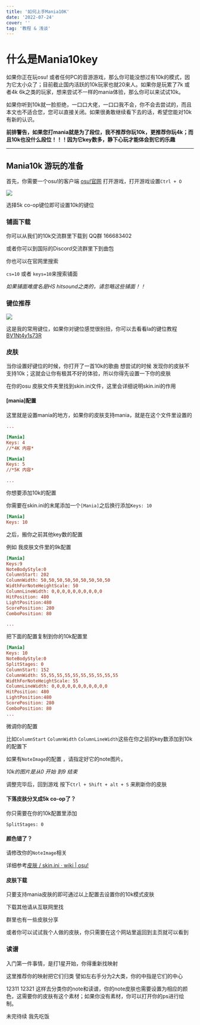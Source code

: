 ```yaml
---
title: '如何上手Mania10K'
date: '2022-07-24'
cover: ''
tag: '教程 & 浅谈'
---
```


# 什么是Mania10key

如果你正在玩osu! 或者任何PC的音游游戏，那么你可能没想过有10k的模式，因为它太小众了；目前截止国内活跃的10k玩家也就20来人。如果你是玩累了7k 或者4k 6k之类的玩家，想来尝试不一样的mania体验，那么你可以来试试10k。

如果你听到10k就一脸拒绝，一口口大佬，一口口我不会，你不会去尝试的，而且 本文也不适合您，您可以直接关闭。如果很勇敢继续看下去的话，希望您能对10k有新的认识。



**前排警告，如果您打mania就是为了段位，我不推荐你玩10k，更推荐你玩4k；而且10k也没什么段位！！！因为它key数多，静下心玩才能体会到它的乐趣**

---

## Mania10k 游玩的准备

首先，你需要一个osu!的客户端    [osu!官网](https://osu.ppy.sh/)
打开游戏，打开游戏设置`Ctrl + O`

![](https://rino.xn--xj8hhl.tk/images/mania10k/1.jpg)

选择5k co-op键位即可设置10k的键位

### 铺面下载

你可以从我们的10k交流群里下载到 QQ群 166683402

或者你可以到国际的Discord交流群里下到曲包 

你也可以在官网里搜索

`cs=10` 或者 `keys=10`来搜索铺面

*如果铺面难度名是HS hitsound之类的，请忽略这些铺面！！*

### 键位推荐

![](https://rino.xn--xj8hhl.tk/images/mania10k/2.jpg)

这是我的常用键位，如果你对键位感觉很别扭，你可以去看看la的键位教程[BV1Nt4y1s73R](https://www.bilibili.com/video/BV1Nt4y1s73R)

### 皮肤

当你设置好键位的时候，你打开了一首10k的歌曲 想尝试的时候 发现你的皮肤不支持10k；这就会让你有极其不好的体验，所以你得先设置一下你的皮肤

在你的osu 皮肤文件夹里找到skin.ini文件，这里会详细说明skin.ini的作用

#### [mania]配置

这里就是设置mania的地方，如果你的皮肤支持mania，就是在这个文件里设置的

```ini
...

[Mania]
Keys: 4
//*4K 内容*

[Mania]
Keys: 5
//*5K 内容*

...
```

你想要添加10k的配置

你需要在skin.ini的末尾添加一个```[Mania]```之后换行添加```Keys: 10```

```ini
[Mania]
Keys: 10
```

之后，搬你之前其他key数的配置

例如 我皮肤文件里的9k配置

```ini
[Mania]
Keys:9
NoteBodyStyle:0
ColumnStart: 202
ColumnWidth: 50,50,50,50,50,50,50,50,50
WidthForNoteHeightScale: 50
ColumnLineWidth: 0,0,0,0,0,0,0,0,0,0
HitPosition: 480
LightPosition:480
ScorePosition: 280
ComboPosition: 80

...
```

把下面的配置复制到你的10k配置里

```ini
[Mania]
Keys: 10
NoteBodyStyle:0
SplitStages: 0
ColumnStart: 152
ColumnWidth: 55,55,55,55,55,55,55,55,55,55
WidthForNoteHeightScale: 55
ColumnLineWidth: 0,0,0,0,0,0,0,0,0,0,0
HitPosition: 480
LightPosition:480
ScorePosition: 280
ComboPosition: 80
...
```

微调你的配置

比如`ColumnStart` `ColumnWidth` `ColumnLineWidth`这些在你之前的key数添加到10k的配置下

如果有`NoteImage`的配置 ，请指定好它的note图片。

*10k的图片是从0 开始 到9 结束*

调整完毕后，回到游戏 按下`Ctrl + Shift + alt + S` 来刷新你的皮肤

#### 下落皮肤分叉成5k co-op了？

你只需要在你的10k配置里添加

`SplitStages: 0`

#### 颜色错了？

请修改你的`NoteImage`相关

详细参考[皮肤 / skin.ini · wiki | osu!](https://osu.ppy.sh/wiki/zh/Skinning/skin.ini#[mania])

#### 皮肤下载

只要支持mania皮肤的即可通过以上配置去设置你的10k模式皮肤

下载其他请从互联网里找

群里也有一些皮肤分享

或者你可以试试我个人做的皮肤，你只需要在这个网站里返回到主页就可以看到

### 读谱

入门第一件事情，是打1星开始，你得重新找映射

这里推荐你的映射把它们归类 譬如左右手分为2大类，你的中指是它们的中心

12311 12321 这样去分类你的note和读谱，你的note皮肤也需要设置为相应的颜色，这需要你的皮肤有这个素材；如果你没有素材，你可以打开你的ps进行绘制。



未完待续 我先吃饭